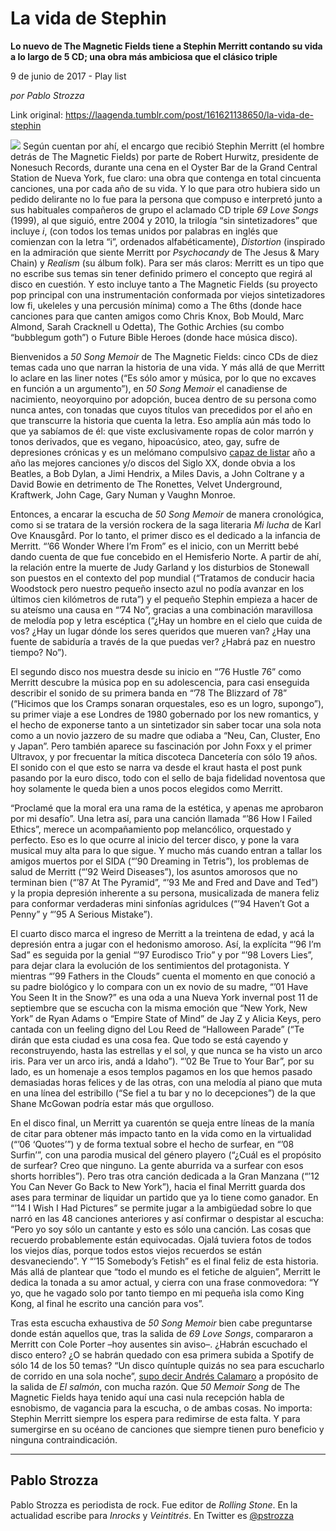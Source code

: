 # La vida de Stephin

**Lo nuevo de The Magnetic Fields tiene a Stephin Merritt contando su vida a lo largo de 5 CD; una obra más ambiciosa que el clásico triple**

9 de junio de 2017 - Play list

_por Pablo Strozza_

Link original: https://laagenda.tumblr.com/post/161621138650/la-vida-de-stephin

![](https://64.media.tumblr.com/273c13370dd68cdc82afd829c5944d90/tumblr_inline_pk0x8611fS1t6q87u_500.jpg)
Según cuentan por ahí, el encargo que recibió Stephin Merritt (el hombre detrás de The Magnetic Fields) por parte de Robert Hurwitz, presidente de Nonesuch Records, durante una cena en el Oyster Bar de la Grand Central Station de Nueva York, fue claro: una obra que contenga en total cincuenta canciones, una por cada año de su vida. Y lo que para otro hubiera sido un pedido delirante no lo fue para la persona que compuso e interpretó junto a sus habituales compañeros de grupo el aclamado CD triple *69 Love Songs* (1999), al que siguió, entre 2004 y 2010, la trilogía “sin sintetizadores” que incluye *i*, (con todos los temas unidos por palabras en inglés que comienzan con la letra “i”, ordenados alfabéticamente), *Distortion* (inspirado en la admiración que siente Merritt por *Psychocandy* de The Jesus & Mary Chain) y *Realism* (su álbum folk). Para ser más claros: Merritt es un tipo que no escribe sus temas sin tener definido primero el concepto que regirá al disco en cuestión. Y esto incluye tanto a The Magnetic Fields (su proyecto pop principal con una instrumentación conformada por viejos sintetizadores low fi, ukeleles y una percusión mínima) como a The 6ths (donde hace canciones para que canten amigos como Chris Knox, Bob Mould, Marc Almond, Sarah Cracknell u Odetta), The Gothic Archies (su combo “bubblegum goth”) o Future Bible Heroes (donde hace música disco). 

Bienvenidos a *50 Song Memoir* de The Magnetic Fields: cinco CDs de diez temas cada uno que narran la historia de una vida. Y más allá de que Merritt lo aclare en las liner notes (“Es sólo amor y música, por lo que no excaves en función a un argumento”), en *50 Song Memoir* el canadiense de nacimiento, neoyorquino por adopción, bucea dentro de su persona como nunca antes, con tonadas que cuyos títulos van precedidos por el año en que transcurre la historia que cuenta la letra. Eso amplía aún más todo lo que ya sabíamos de él: que viste exclusivamente ropas de color marrón y tonos derivados, que es vegano, hipoacúsico, ateo, gay, sufre de depresiones crónicas y es un melómano compulsivo [capaz de listar](http://1930sblog.blogspot.com.ar/2009/02/stephin-merritts-millenium-music-list.html) año a año las mejores canciones y/o discos del Siglo XX, donde obvia a los Beatles, a Bob Dylan, a Jimi Hendrix, a Miles Davis, a John Coltrane y a David Bowie en detrimento de The Ronettes, Velvet Underground, Kraftwerk, John Cage, Gary Numan y Vaughn Monroe. 

Entonces, a encarar la escucha de *50 Song Memoir* de manera cronológica, como si se tratara de la versión rockera de la saga literaria *Mi lucha* de Karl Ove Knausgård. Por lo tanto, el primer disco es el dedicado a la infancia de Merritt. “’66 Wonder Where I’m From” es el inicio, con un Merritt bebé dando cuenta de que fue concebido en el Hemisferio Norte. A partir de ahí, la relación entre la muerte de Judy Garland y los disturbios de Stonewall son puestos en el contexto del pop mundial (“Tratamos de conducir hacia Woodstock pero nuestro pequeño insecto azul no podía avanzar en los últimos cien kilómetros de ruta”) y el pequeño Stephin empieza a hacer de su ateísmo una causa en “’74 No”, gracias a una combinación maravillosa de melodía pop y letra escéptica (“¿Hay un hombre en el cielo que cuida de vos? ¿Hay un lugar dónde los seres queridos que mueren van? ¿Hay una fuente de sabiduría a través de la que puedas ver? ¿Habrá paz en nuestro tiempo? No”). 

El segundo disco nos muestra desde su inicio en “’76 Hustle 76” como Merritt descubre la música pop en su adolescencia, para casi enseguida describir el sonido de su primera banda en “’78 The Blizzard of 78” (“Hicimos que los Cramps sonaran orquestales, eso es un logro, supongo”), su primer viaje a ese Londres de 1980 gobernado por los new romantics, y el hecho de exponerse tanto a un sintetizador sin saber tocar una sola nota como a un novio jazzero de su madre que odiaba a “Neu, Can, Cluster, Eno y Japan”. Pero también aparece su fascinación por John Foxx y el primer Ultravox, y por frecuentar la mítica discoteca Dancetería con sólo 19 años. El sonido con el que esto se narra va desde el kraut hasta el post punk pasando por la euro disco, todo con el sello de baja fidelidad noventosa que hoy solamente le queda bien a unos pocos elegidos como Merritt. 

“Proclamé que la moral era una rama de la estética, y apenas me aprobaron por mi desafío”. Una letra así, para una canción llamada “’86 How I Failed Ethics”, merece un acompañamiento pop melancólico, orquestado y perfecto. Eso es lo que ocurre al inicio del tercer disco, y pone la vara musical muy alta para lo que sigue. Y mucho más cuando entran a tallar los amigos muertos por el SIDA (“’90 Dreaming in Tetris”), los problemas de salud de Merritt (“’92 Weird Diseases”), los asuntos amorosos que no terminan bien (“’87 At The Pyramid”, “’93 Me and Fred and Dave and Ted”) y la propia depresión inherente a su persona, musicalizada de manera feliz para conformar verdaderas mini sinfonías agridulces (“’94 Haven’t Got a Penny” y “’95 A Serious Mistake”). 

El cuarto disco marca el ingreso de Merritt a la treintena de edad, y acá la depresión entra a jugar con el hedonismo amoroso. Así, la explícita “’96 I’m Sad” es seguida por la genial “’97 Eurodisco Trio” y por “’98 Lovers Lies”, para dejar clara la evolución de los sentimientos del protagonista. Y mientras “’99 Fathers in the Clouds” cuenta el momento en que conoció a su padre biológico y lo compara con un ex novio de su madre, “’01 Have You Seen It in the Snow?” es una oda a una Nueva York invernal post 11 de septiembre que se escucha con la misma emoción que “New York, New York” de Ryan Adams o “Empire State of Mind” de Jay Z y Alicia Keys, pero cantada con un feeling digno del Lou Reed de “Halloween Parade” (“Te dirán que esta ciudad es una cosa fea. Que todo se está cayendo y reconstruyendo, hasta las estrellas y el sol, y que nunca se ha visto un arco iris. Para ver un arco iris, andá a Idaho”). “’02 Be True to Your Bar”, por su lado, es un homenaje a esos templos pagamos en los que hemos pasado demasiadas horas felices y de las otras, con una melodía al piano que muta en una línea del estribillo (“Se fiel a tu bar y no lo decepciones”) de la que Shane McGowan podría estar más que orgulloso. 

En el disco final, un Merritt ya cuarentón se queja entre líneas de la manía de citar para obtener más impacto tanto en la vida como en la virtualidad (“’06 ‘Quotes’”) y de forma textual sobre el hecho de surfear, en “’08 Surfin’”, con una parodia musical del género playero (“¿Cuál es el propósito de surfear? Creo que ninguno. La gente aburrida va a surfear con esos shorts horribles”). Pero tras otra canción dedicada a la Gran Manzana (“’12 You Can Never Go Back to New York”), hacia el final Merritt guarda dos ases para terminar de liquidar un partido que ya lo tiene como ganador. En “’14 I Wish I Had Pictures” se permite jugar a la ambigüedad sobre lo que narró en las 48 canciones anteriores y así confirmar o despistar al escucha: “Pero yo soy sólo un cantante y esto es sólo una canción. Las cosas que recuerdo probablemente están equivocadas. Ojalá tuviera fotos de todos los viejos días, porque todos estos viejos recuerdos se están desvaneciendo”. Y “’15 Somebody’s Fetish” es el final feliz de esta historia. Más allá de plantear que “todo el mundo es el fetiche de alguien”, Merritt le dedica la tonada a su amor actual, y cierra con una frase conmovedora: “Y yo, que he vagado solo por tanto tiempo en mi pequeña isla como King Kong, al final he escrito una canción para vos”. 

Tras esta escucha exhaustiva de *50 Song Memoir* bien cabe preguntarse donde están aquellos que, tras la salida de *69 Love Songs*, compararon a Merritt con Cole Porter –hoy ausentes sin aviso–. ¿Habrán escuchado el disco entero? ¿O se habrán quedado con esa primera subida a Spotify de sólo 14 de los 50 temas? “Un disco quíntuple quizás no sea para escucharlo de corrido en una sola noche”, [supo decir Andrés Calamaro](http://www.deepcamboya.com.ar/entrevistas/salmon/revistalagarcia.htm) a propósito de la salida de *El salmón*, con mucha razón. Que *50 Memoir Song* de The Magnetic Fields haya tenido aquí una casi nula recepción habla de esnobismo, de vagancia para la escucha, o de ambas cosas. No importa: Stephin Merritt siempre los espera para redimirse de esta falta. Y para sumergirse en su océano de canciones que siempre tienen puro beneficio y ninguna contraindicación. 

  




---

Pablo Strozza
-------------

 Pablo Strozza es periodista de rock. Fue editor de *Rolling Stone*. En la actualidad escribe para *Inrocks* y *Veintitrés*. En Twitter es [@pstrozza](https://twitter.com/pstrozza) 

